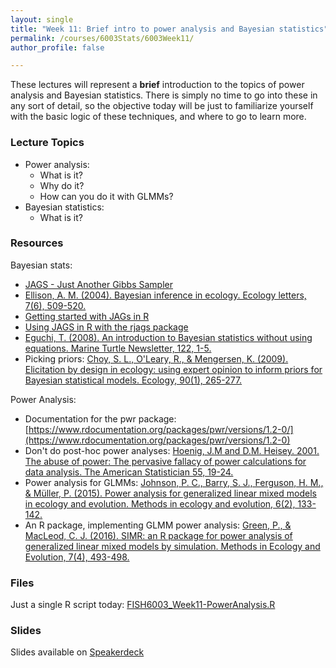 ```yaml
---
layout: single
title: "Week 11: Brief intro to power analysis and Bayesian statistics"
permalink: /courses/6003Stats/6003Week11/
author_profile: false

---
```


These lectures will represent a **brief** introduction to the topics of power analysis and Bayesian statistics. There is simply no time to go into these in any sort of detail, so the objective today will be just to familiarize yourself with the basic logic of these techniques, and where to go to learn more.

### Lecture Topics

* Power analysis: 
	- What is it?
	- Why do it?
	- How can you do it with GLMMs?
* Bayesian statistics:
	- What is it?

### Resources

Bayesian stats:
- [JAGS - Just Another Gibbs Sampler](http://mcmc-jags.sourceforge.net/)
- [Ellison, A. M. (2004). Bayesian inference in ecology. Ecology letters, 7(6), 509-520.](https://onlinelibrary.wiley.com/doi/pdf/10.1111/j.1461-0248.2004.00603.x)
- [Getting started with JAGs in R](https://www.r-bloggers.com/getting-started-with-jags-rjags-and-bayesian-modelling/)
- [Using JAGS in R with the rjags package](http://www.johnmyleswhite.com/notebook/2010/08/20/using-jags-in-r-with-the-rjags-package/)
- [Eguchi, T. (2008). An introduction to Bayesian statistics without using equations. Marine Turtle Newsletter, 122, 1-5.](http://mgel2011-kvm.env.duke.edu/wp-content/publicuploads/eguchi-2008-intro-to-baysian-statistics.pdf)
- Picking priors: [Choy, S. L., O'Leary, R., & Mengersen, K. (2009). Elicitation by design in ecology: using expert opinion to inform priors for Bayesian statistical models. Ecology, 90(1), 265-277.](https://esajournals.onlinelibrary.wiley.com/doi/full/10.1890/07-1886.1)

Power Analysis:
- Documentation for the pwr package: [https://www.rdocumentation.org/packages/pwr/versions/1.2-0/](https://www.rdocumentation.org/packages/pwr/versions/1.2-0)
- Don't do post-hoc power analyses: [Hoenig, J.M and D.M. Heisey. 2001. The abuse of power: The pervasive fallacy of power calculations for data analysis. The American Statistician 55, 19-24.](https://amstat.tandfonline.com/doi/abs/10.1198/000313001300339897#.WruwXYjwY2w)
- Power analysis for GLMMs: [Johnson, P. C., Barry, S. J., Ferguson, H. M., & Müller, P. (2015). Power analysis for generalized linear mixed models in ecology and evolution. Methods in ecology and evolution, 6(2), 133-142.](https://besjournals.onlinelibrary.wiley.com/doi/full/10.1111/2041-210X.12306)
 - An R package, implementing GLMM power analysis: [Green, P., & MacLeod, C. J. (2016). SIMR: an R package for power analysis of generalized linear mixed models by simulation. Methods in Ecology and Evolution, 7(4), 493-498.](https://besjournals.onlinelibrary.wiley.com/doi/full/10.1111/2041-210X.12504)

### Files

Just a single R script today:
[FISH6003_Week11-PowerAnalysis.R](/assets/images/6003/FISH6003_Week11-PowerAnalysis.R)

### Slides

Slides available on [Speakerdeck](https://speakerdeck.com/mi_fish_sci/fish-6003-week-11-intro-to-power-analysis-and-bayesian)
<script async class="speakerdeck-embed" data-id="0f293b3ca54b4563b96e3366f81c9c9c" data-ratio="1.77777777777778" src="//speakerdeck.com/assets/embed.js"></script>


